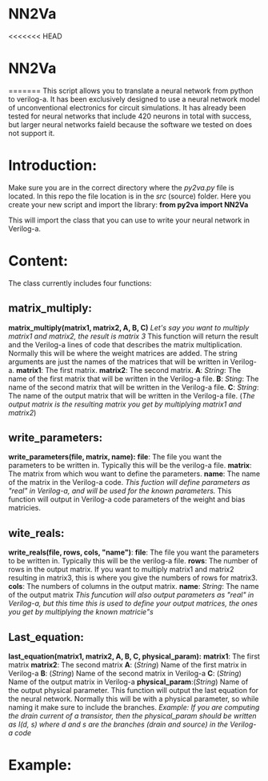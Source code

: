 # NN2Va
<<<<<<< HEAD
# NN2Va
=======
This script allows you to translate a neural network from python to verilog-a. It has been exclusively designed to use a neural network model of unconventional electronics for circuit simulations. It has already been tested for neural networks that include 420 neurons in total with success, but larger neural networks faield because the software we tested on does not support it.

# Introduction:
Make sure you are in the correct directory where the *py2va.py* file is located. In this repo the file location is in the *src* (source) folder. Here you create your new script and import the library:
**from py2va import NN2Va**

This will import the class that you can use to write your neural network in Verilog-a.

# Content:
The class currently includes four functions:
## matrix\_multiply:
**matrix_multiply(matrix1, matrix2, A, B, C)**
*Let's say you want to multiply matrix1 and matrix2, the result is matrix 3*
This function will return the result and the Verilog-a lines of code that describes the matrix multiplication.
Normally this will be where the weight matrices are added.
The string arguments are just the names of the matrices that will be written in Verilog-a.
**matrix1**: The first matrix.
**matrix2**: The second matrix.
**A**: *String*: The name of the first matrix that will be written in the Verilog-a file.
**B**: *Sting*: The name of the second matrix that will be written in the Verilog-a file. 
**C**: *String*: The name of the output matrix that will be written in the Verilog-a file.
(*The output matrix is the resulting matrix you get by multiplying matrix1 and matrix2*)

## write\_parameters:
**write_parameters(file, matrix, name):**
**file**: The file you want the parameters to be written in. Typically this will be the verilog-a file.
**matrix**: The matrix from which wou want to define the parameters.
**name**: The name of the matrix in the Verilog-a code.
*This fuction will define parameters as "real" in Verilog-a, and will be used for the known parameters.*
This function will output in Verilog-a code parameters of the weight and bias matricies.

## wite\_reals:
**write_reals(file, rows, cols, "name")**:
**file**: The file you want the parameters to be written in. Typically this will be the verilog-a file.
**rows**: The number of rows in the output matrix. If you want to multiply matrix1 and matrix2 resulting in matrix3, this is where you give the numbers of rows for matrix3.
**cols**: The numbers of columns in the output matrix.
**name**: *String*: The name of the output matrix
*This funcution will also output parameters as "real" in Verilog-a, but this time this is used to define your output matrices, the ones you get by multiplying the known matricie"s*

## Last\_equation:
**last_equation(matrix1, matrix2, A, B, C, physical_param):**
**matrix1**: The first matrix
**matrix2**: The second matrix
**A**: (*String*) Name of the first matrix in Verilog-a
**B**: (*String*) Name of the second matrix in Verilog-a
**C**: (*String*) Name of the output matrix in Verilog-a
**physical_param**:(*String*) Name of the output physical parameter.
This function will output the last equation for the neural network. Normally this will be with a physical parameter, so while naming it make sure to include the branches.
*Example: If you are computing the drain current of a transistor, then the physical_param should be written as I(d, s) where d and s are the branches (drain and source) in the Verilog-a code*

# Example:


